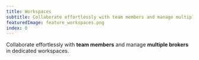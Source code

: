 ```yaml
---
title: Workspaces
subtitle: Collaborate effortlessly with team members and manage multiple brokers in dedicated workspaces.
featuredImage: feature_workspaces.png
index: 0
---
```

Collaborate effortlessly with **team members** and manage **multiple brokers** in dedicated workspaces.